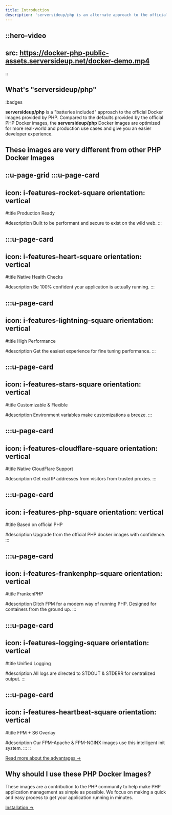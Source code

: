 ```yaml
---
title: Introduction
description: 'serversideup/php is an alternate approach to the official Docker images provided by PHP. Compared to the defaults provided by the official PHP Docker images, the serversideup/php Docker images are optimized for more real-world and production use cases and an easier developer experience.'
---
```


::hero-video
---
src: https://docker-php-public-assets.serversideup.net/docker-demo.mp4
---
::

## What's "serversideup/php"

:badges

**serversideup/php** is a "batteries included" approach to the official Docker images provided by PHP. Compared to the defaults provided by the official PHP Docker images, the **serversideup/php** Docker images are optimized for more real-world and production use cases and give you an easier developer experience.

## These images are very different from other PHP Docker Images
::u-page-grid
  :::u-page-card
  ---
  icon: i-features-rocket-square
  orientation: vertical
  ---
  #title
  Production Ready

  #description
  Built to be performant and secure to exist on the wild web.
  :::

  :::u-page-card
  ---
  icon: i-features-heart-square
  orientation: vertical
  ---
  #title
  Native Health Checks

  #description
  Be 100% confident your application is actually running.
  :::

  :::u-page-card
  ---
  icon: i-features-lightning-square
  orientation: vertical
  ---
  #title
  High Performance

  #description
  Get the easiest experience for fine tuning performance.
  :::

  :::u-page-card
  ---
  icon: i-features-stars-square
  orientation: vertical
  ---
  #title
  Customizable & Flexible

  #description
  Environment variables make customizations a breeze.
  :::

  :::u-page-card
  ---
  icon: i-features-cloudflare-square
  orientation: vertical
  ---
  #title
  Native CloudFlare Support

  #description
  Get real IP addresses from visitors from trusted proxies.
  :::

  :::u-page-card
  ---
  icon: i-features-php-square
  orientation: vertical
  ---
  #title
  Based on official PHP

  #description
  Upgrade from the official PHP docker images with confidence.
  :::

  :::u-page-card
  ---
  icon: i-features-frankenphp-square
  orientation: vertical
  ---
  #title
  FrankenPHP

  #description
  Ditch FPM for a modern way of running PHP. Designed for containers from the ground up.
  :::

  :::u-page-card
  ---
  icon: i-features-logging-square
  orientation: vertical
  ---
  #title
  Unified Logging

  #description
  All logs are directed to STDOUT & STDERR for centralized output.
  :::

  :::u-page-card
  ---
  icon: i-features-heartbeat-square
  orientation: vertical
  ---
  #title
  FPM + S6 Overlay

  #description
  Our FPM-Apache & FPM-NGINX images use this intelligent init system.
  :::
::

[Read more about the advantages →](/docs/getting-started/these-images-vs-others)

## Why should I use these PHP Docker Images?

These images are a contribution to the PHP community to help make PHP application management as simple as possible. We focus on making a quick and easy process to get your application running in minutes.

[Installation →](/docs/getting-started/installation)